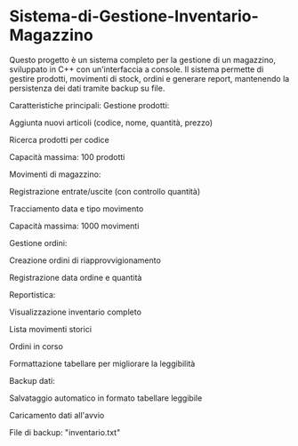 # Sistema-di-Gestione-Inventario-Magazzino
Questo progetto è un sistema completo per la gestione di un magazzino, sviluppato in C++ con un'interfaccia a console. Il sistema permette di gestire prodotti, movimenti di stock, ordini e generare report, mantenendo la persistenza dei dati tramite backup su file.

Caratteristiche principali:
Gestione prodotti:

Aggiunta nuovi articoli (codice, nome, quantità, prezzo)

Ricerca prodotti per codice

Capacità massima: 100 prodotti

Movimenti di magazzino:

Registrazione entrate/uscite (con controllo quantità)

Tracciamento data e tipo movimento

Capacità massima: 1000 movimenti

Gestione ordini:

Creazione ordini di riapprovvigionamento

Registrazione data ordine e quantità

Reportistica:

Visualizzazione inventario completo

Lista movimenti storici

Ordini in corso

Formattazione tabellare per migliorare la leggibilità

Backup dati:

Salvataggio automatico in formato tabellare leggibile

Caricamento dati all'avvio

File di backup: "inventario.txt"
